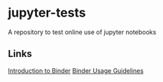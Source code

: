 # jupyter-tests
A repository to test online use of jupyter notebooks

## Links
[Introduction to Binder](https://github.com/alan-turing-institute/the-turing-way/blob/master/workshops/boost-research-reproducibility-binder/workshop-presentations/zero-to-binder-python.md)
[Binder Usage Guidelines](https://mybinder.readthedocs.io/en/latest/about/user-guidelines.html)
